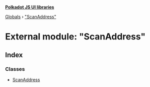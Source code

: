 **[Polkadot JS UI libraries](../README.md)**

[Globals](../globals.md) › [&quot;ScanAddress&quot;](_scanaddress_.md)

# External module: "ScanAddress"

## Index

### Classes

* [ScanAddress](../classes/_scanaddress_.scanaddress.md)
